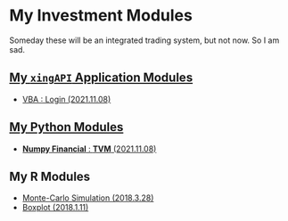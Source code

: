 # My Investment Modules
Someday these will be an integrated trading system, but not now. So I am sad.

## [My `xingAPI` Application Modules](/XingAPI#my-xingapi-application-modules)
- [VBA : Login (2021.11.08)](/XingAPI#vba--login-20211108)

## [My Python Modules](/Python#python)
- [**Numpy Financial** : **TVM** (2021.11.08)](/Python#numpy-financial--tvm-20211108)

## My R Modules
- [Monte-Carlo Simulation (2018.3.28)](/Monte%20Carlo%20Simulation#r_monte_carlo_simulation_20180328r)
- [Boxplot (2018.1.11)](/Boxplot#boxplot-2018111)